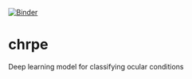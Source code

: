 [![Binder](https://mybinder.org/badge_logo.svg)](https://mybinder.org/v2/gh/griff12/chrpe/main)

# chrpe
Deep learning model for classifying ocular conditions

